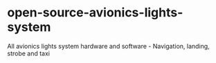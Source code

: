 # open-source-avionics-lights-system
All avionics lights system hardware and software - Navigation, landing, strobe and taxi
